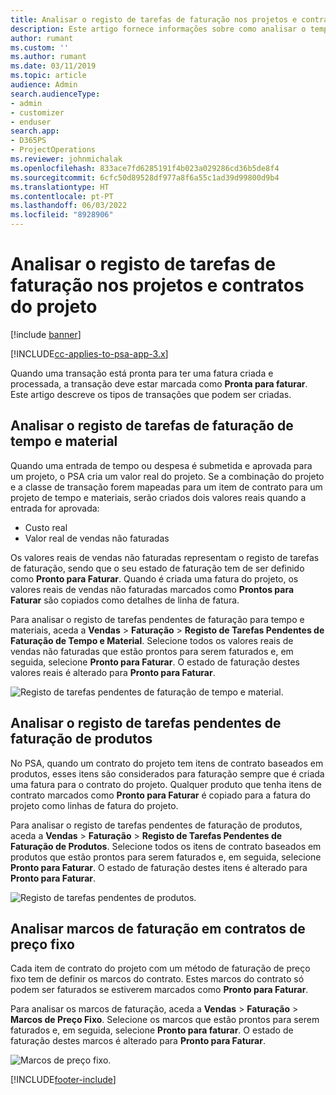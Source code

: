 ```yaml
---
title: Analisar o registo de tarefas de faturação nos projetos e contratos do projeto
description: Este artigo fornece informações sobre como analisar o tempo, as despesas e os registos de tarefas dos produtos e como marcá-los como prontos para faturação.
author: rumant
ms.custom: ''
ms.author: rumant
ms.date: 03/11/2019
ms.topic: article
audience: Admin
search.audienceType:
- admin
- customizer
- enduser
search.app:
- D365PS
- ProjectOperations
ms.reviewer: johnmichalak
ms.openlocfilehash: 833ace7fd6285191f4b023a029286cd36b5de8f4
ms.sourcegitcommit: 6cfc50d89528df977a8f6a55c1ad39d99800d9b4
ms.translationtype: HT
ms.contentlocale: pt-PT
ms.lasthandoff: 06/03/2022
ms.locfileid: "8928906"
---
```

# <a name="review-the-invoicing-backlog-on-projects-and-project-contracts"></a>Analisar o registo de tarefas de faturação nos projetos e contratos do projeto

[!include [banner](../includes/psa-now-project-operations.md)]

[!INCLUDE[cc-applies-to-psa-app-3.x](../includes/cc-applies-to-psa-app-3x.md)]

Quando uma transação está pronta para ter uma fatura criada e processada, a transação deve estar marcada como **Pronta para faturar**. Este artigo descreve os tipos de transações que podem ser criadas.

## <a name="review-the-time-and-material-billing-backlog"></a>Analisar o registo de tarefas de faturação de tempo e material

Quando uma entrada de tempo ou despesa é submetida e aprovada para um projeto, o PSA cria um valor real do projeto. Se a combinação do projeto e a classe de transação forem mapeadas para um item de contrato para um projeto de tempo e materiais, serão criados dois valores reais quando a entrada for aprovada:

- Custo real 
- Valor real de vendas não faturadas

Os valores reais de vendas não faturadas representam o registo de tarefas de faturação, sendo que o seu estado de faturação tem de ser definido como **Pronto para Faturar**. Quando é criada uma fatura do projeto, os valores reais de vendas não faturadas marcados como **Prontos para Faturar** são copiados como detalhes de linha de fatura.

Para analisar o registo de tarefas pendentes de faturação para tempo e materiais, aceda a **Vendas** \> **Faturação** \> **Registo de Tarefas Pendentes de Faturação de Tempo e Material**. Selecione todos os valores reais de vendas não faturadas que estão prontos para serem faturados e, em seguida, selecione **Pronto para Faturar**. O estado de faturação destes valores reais é alterado para **Pronto para Faturar**.

![Registo de tarefas pendentes de faturação de tempo e material.](media/TMBacklog.png)

## <a name="review-the-product-billing-backlog"></a>Analisar o registo de tarefas pendentes de faturação de produtos

No PSA, quando um contrato do projeto tem itens de contrato baseados em produtos, esses itens são considerados para faturação sempre que é criada uma fatura para o contrato do projeto. Qualquer produto que tenha itens de contrato marcados como **Pronto para Faturar** é copiado para a fatura do projeto como linhas de fatura do projeto.

Para analisar o registo de tarefas pendentes de faturação de produtos, aceda a **Vendas** \> **Faturação** \> **Registo de Tarefas Pendentes de Faturação de Produtos**. Selecione todos os itens de contrato baseados em produtos que estão prontos para serem faturados e, em seguida, selecione **Pronto para Faturar**. O estado de faturação destes itens é alterado para **Pronto para Faturar**.

![Registo de tarefas pendentes de produtos.](media/ProductBacklog.png)

## <a name="review-billing-milestones-on-fixed-price-contracts"></a>Analisar marcos de faturação em contratos de preço fixo

Cada item de contrato do projeto com um método de faturação de preço fixo tem de definir os marcos do contrato. Estes marcos do contrato só podem ser faturados se estiverem marcados como **Pronto para Faturar**. 

Para analisar os marcos de faturação, aceda a **Vendas** \> **Faturação** \> **Marcos de Preço Fixo**. Selecione os marcos que estão prontos para serem faturados e, em seguida, selecione **Pronto para faturar**. O estado de faturação destes marcos é alterado para **Pronto para Faturar**.

![Marcos de preço fixo.](media/FPBacklog.png)


[!INCLUDE[footer-include](../includes/footer-banner.md)]
